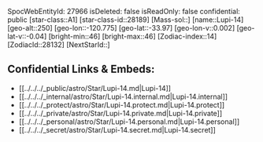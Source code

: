﻿---
location: [-33.97,-120.775,250]
type: Station
tags:
- astro/Star

---
SpocWebEntityId: 27966
isDeleted: false
isReadOnly: false
confidential: public
[star-class::A1]
[star-class-id::28189]
[Mass-sol::]
[name::Lupi-14]
[geo-alt::250]
[geo-lon::-120.775]
[geo-lat::-33.97]
[geo-lon-v::0.002]
[geo-lat-v::-0.04]
[bright-min::46]
[bright-max::46]
[Zodiac-index::14]
[ZodiacId::28132]
[NextStarId::]



## Confidential Links & Embeds: 
- [[../../../_public/astro/Star/Lupi-14.md|Lupi-14]] 
- [[../../../_internal/astro/Star/Lupi-14.internal.md|Lupi-14.internal]] 
- [[../../../_protect/astro/Star/Lupi-14.protect.md|Lupi-14.protect]] 
- [[../../../_private/astro/Star/Lupi-14.private.md|Lupi-14.private]] 
- [[../../../_personal/astro/Star/Lupi-14.personal.md|Lupi-14.personal]] 
- [[../../../_secret/astro/Star/Lupi-14.secret.md|Lupi-14.secret]] 
